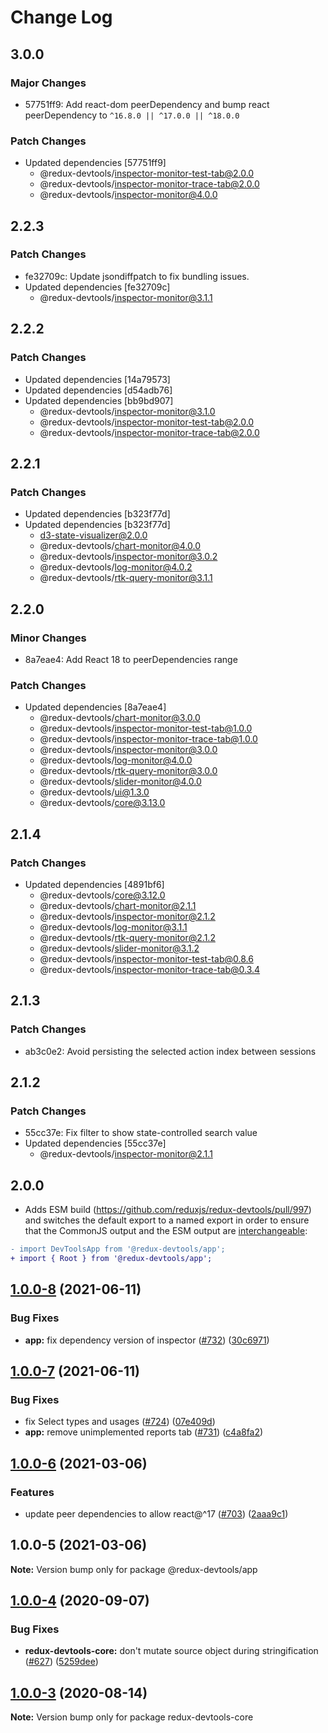 # Change Log

## 3.0.0

### Major Changes

- 57751ff9: Add react-dom peerDependency and bump react peerDependency to `^16.8.0 || ^17.0.0 || ^18.0.0`

### Patch Changes

- Updated dependencies [57751ff9]
  - @redux-devtools/inspector-monitor-test-tab@2.0.0
  - @redux-devtools/inspector-monitor-trace-tab@2.0.0
  - @redux-devtools/inspector-monitor@4.0.0

## 2.2.3

### Patch Changes

- fe32709c: Update jsondiffpatch to fix bundling issues.
- Updated dependencies [fe32709c]
  - @redux-devtools/inspector-monitor@3.1.1

## 2.2.2

### Patch Changes

- Updated dependencies [14a79573]
- Updated dependencies [d54adb76]
- Updated dependencies [bb9bd907]
  - @redux-devtools/inspector-monitor@3.1.0
  - @redux-devtools/inspector-monitor-test-tab@2.0.0
  - @redux-devtools/inspector-monitor-trace-tab@2.0.0

## 2.2.1

### Patch Changes

- Updated dependencies [b323f77d]
- Updated dependencies [b323f77d]
  - d3-state-visualizer@2.0.0
  - @redux-devtools/chart-monitor@4.0.0
  - @redux-devtools/inspector-monitor@3.0.2
  - @redux-devtools/log-monitor@4.0.2
  - @redux-devtools/rtk-query-monitor@3.1.1

## 2.2.0

### Minor Changes

- 8a7eae4: Add React 18 to peerDependencies range

### Patch Changes

- Updated dependencies [8a7eae4]
  - @redux-devtools/chart-monitor@3.0.0
  - @redux-devtools/inspector-monitor-test-tab@1.0.0
  - @redux-devtools/inspector-monitor-trace-tab@1.0.0
  - @redux-devtools/inspector-monitor@3.0.0
  - @redux-devtools/log-monitor@4.0.0
  - @redux-devtools/rtk-query-monitor@3.0.0
  - @redux-devtools/slider-monitor@4.0.0
  - @redux-devtools/ui@1.3.0
  - @redux-devtools/core@3.13.0

## 2.1.4

### Patch Changes

- Updated dependencies [4891bf6]
  - @redux-devtools/core@3.12.0
  - @redux-devtools/chart-monitor@2.1.1
  - @redux-devtools/inspector-monitor@2.1.2
  - @redux-devtools/log-monitor@3.1.1
  - @redux-devtools/rtk-query-monitor@2.1.2
  - @redux-devtools/slider-monitor@3.1.2
  - @redux-devtools/inspector-monitor-test-tab@0.8.6
  - @redux-devtools/inspector-monitor-trace-tab@0.3.4

## 2.1.3

### Patch Changes

- ab3c0e2: Avoid persisting the selected action index between sessions

## 2.1.2

### Patch Changes

- 55cc37e: Fix filter to show state-controlled search value
- Updated dependencies [55cc37e]
  - @redux-devtools/inspector-monitor@2.1.1

## 2.0.0

- Adds ESM build (https://github.com/reduxjs/redux-devtools/pull/997) and switches the default export to a named export in order to ensure that the CommonJS output and the ESM output are [interchangeable](https://rollupjs.org/guide/en/#outputexports):

```diff
- import DevToolsApp from '@redux-devtools/app';
+ import { Root } from '@redux-devtools/app';
```

## [1.0.0-8](https://github.com/reduxjs/redux-devtools/compare/@redux-devtools/app@1.0.0-7...@redux-devtools/app@1.0.0-8) (2021-06-11)

### Bug Fixes

- **app:** fix dependency version of inspector ([#732](https://github.com/reduxjs/redux-devtools/issues/732)) ([30c6971](https://github.com/reduxjs/redux-devtools/commit/30c6971d379c53ec1343a20240b73705751f7445))

## [1.0.0-7](https://github.com/reduxjs/redux-devtools/compare/@redux-devtools/app@1.0.0-6...@redux-devtools/app@1.0.0-7) (2021-06-11)

### Bug Fixes

- fix Select types and usages ([#724](https://github.com/reduxjs/redux-devtools/issues/724)) ([07e409d](https://github.com/reduxjs/redux-devtools/commit/07e409de6a1c3d362929d854542df0c1d74ce18e))
- **app:** remove unimplemented reports tab ([#731](https://github.com/reduxjs/redux-devtools/issues/731)) ([c4a8fa2](https://github.com/reduxjs/redux-devtools/commit/c4a8fa286cfe3f30133c2f948164001bd2a618ac))

## [1.0.0-6](https://github.com/reduxjs/redux-devtools/compare/@redux-devtools/app@1.0.0-5...@redux-devtools/app@1.0.0-6) (2021-03-06)

### Features

- update peer dependencies to allow react@^17 ([#703](https://github.com/reduxjs/redux-devtools/issues/703)) ([2aaa9c1](https://github.com/reduxjs/redux-devtools/commit/2aaa9c10a383e3a7ab20b3ab14639781fd7bb2eb))

## 1.0.0-5 (2021-03-06)

**Note:** Version bump only for package @redux-devtools/app

## [1.0.0-4](https://github.com/reduxjs/redux-devtools/compare/redux-devtools-core@1.0.0-3...redux-devtools-core@1.0.0-4) (2020-09-07)

### Bug Fixes

- **redux-devtools-core:** don't mutate source object during stringification ([#627](https://github.com/reduxjs/redux-devtools/issues/627)) ([5259dee](https://github.com/reduxjs/redux-devtools/commit/5259dee601e07c46f8e7af964ab83cb23a4e7b1b))

## [1.0.0-3](https://github.com/reduxjs/redux-devtools/compare/redux-devtools-core@1.0.0-2...redux-devtools-core@1.0.0-3) (2020-08-14)

**Note:** Version bump only for package redux-devtools-core
